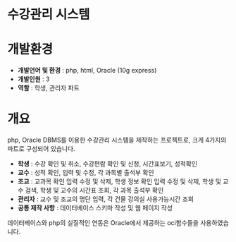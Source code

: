 # 수강관리 시스템

# 개발환경
- <b>개발언어 및 환경</b> : php, html, Oracle (10g express)
- <b>개발인원</b> : 3
- <b>역할</b> : 학생, 관리자 파트
# 개요
php, Oracle DBMS를 이용한 수강관리 시스템을 제작하는 프로젝트로, 크게 4가지의 파트로 구성되어 있습니다.

- <b>학생</b> : 수강 확인 및 취소, 수강편람 확인 및 신청, 시간표보기, 성적확인
- <b>교수</b> : 성적 확인, 입력 및 수정, 각 과목별 출석부 확인
- <b>조교</b> : 교과목 확인 입력 수정 및 삭제, 학생 정보 확인 입력 수정 및 삭제, 학생 및 교수 검색, 학생 및 교수의 시간표 조회, 각 과목 출석부 확인
- <b>관리자</b> : 교수 및 조교의 명단 입력, 각 건물 강의실 사용가능시간 조회
- <b>공통 제작 사항</b> : 데이터베이스 스키마 작성 및 웹 페이지 작성

데이터베이스와 php의 실질적인 연동은 Oracle에서 제공하는 oci함수들을 사용하였습니다.

